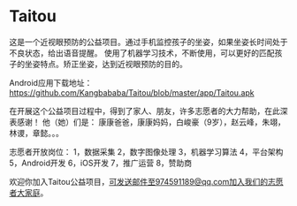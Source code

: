 # Taitou

这是一个近视眼预防的公益项目。通过手机监控孩子的坐姿，如果坐姿长时间处于不良状态，给出语音提醒。
使用了机器学习技术，不断使用，可以更好的匹配孩子的坐姿特点。矫正坐姿，达到近视眼预防的目的。


Android应用下载地址：https://github.com/Kangbababa/Taitou/blob/master/app/Taitou.apk

在开展这个公益项目过程中，得到了家人、朋友，许多志愿者的大力帮助，在此深表感谢！
他（她）们是：
康康爸爸，康康妈妈，白峻豪（9岁），赵云峰，朱翊，林谡，章懿。。。


志愿者开放岗位：
1，数据采集
2，数字图像处理
3，机器学习算法
4，平台架构
5，Android开发
6，iOS开发
7，推广运营
8，赞助商

欢迎你加入Taitou公益项目，可发送邮件至974591189@qq.com加入我们的志愿者大家庭。
